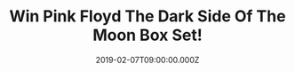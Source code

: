 ---
campaign-uuid: "c-9f27a252-a656-428d-9531-5ccbf3457891"
type: "Preview"
category: "Music"
date: "2019-02-07T09:00:00.000Z"
end-date: "2019-03-07T23:59:00.000Z"
disable-form: false
is_promoted: false
has_entry_page: true
title: "Win Pink Floyd The Dark Side Of The Moon Box Set!"
competition-description: "<p>Calling all Pink Floyd fans, we are giving away The Dark\
  \ Side Of The Moon Box Set to one of our lucky members. The album originally released\
  \ in 1973, became Pink Floyd’s first number 1 album in the US, remaining on the\
  \ chart for 741 weeks between 1973 and 1988.</p>\r\n<p>Now we have in our hands\
  \ The Dark Side Of The Moon Box Set for you to enjoy anywhere you go. Want it? Click\
  \ below for a chance to win.</p>"
hero-header: "Win Pink Floyd The Dark Side Of The Moon Box Set!"
terms-confirmation: "N/A"
banner-img: "https://assets.expresslyapp.com/asset-c3826db1-77d3-4668-88e3-25cee8878e3f.jpg"
logo-left-href: "http://club.expressly.io"
logo-left-image: "https://assets.expresslyapp.com/asset-619934c1-b6a6-4888-94c6-5ea50ab7b548.jpg"
logo-left-title: "Expressly Club"
bg-image-hero: "https://assets.expresslyapp.com/asset-f1778755-9cc9-491e-b93c-870975422524.jpg"
bg-image-first: "https://assets.expresslyapp.com/asset-e5f44ff6-ef94-497a-a2e5-200f8538226f.jpg"
section1-content: "<p>One of the best-selling and most critically acclaimed albums\
  \ of all time The Dark Side of The Moon also introduced The iconic album cover artwork\
  \ by Hipgnosis featuring a prism representing the band’s stage lighting, the record’\
  s lyrics, and the request for a ‘simple and bold’ design.</p>\r\n<p>Speak To Me,\
  \ On The Run, Time… are some of the hits you could find in this amazing album, so\
  \ think no more and enter the form below for a chance to win. Good luck!</p>"
entry-title: "Win Pink Floyd The Dark Side Of The Moon Box Set!"
entry-content: "Enter the draw to win Pink Floyd The Dark Side Of The Moon Box Set\
  \ by completing the form below before 23:59 on 7th of March 2019."
has-winner: false
prize-description: "Pink Floyd The Dark Side Of The Moon Box Set."
special-conditions: "Multiple entries are allowed up to one every day.\r\nThis competition\
  \ is also available on: https://aaa.nme.com/competitions/\r\npink-floyd-the-dark-side-of-the-moon-box-set"
country-restrictions:
- "GB"
---